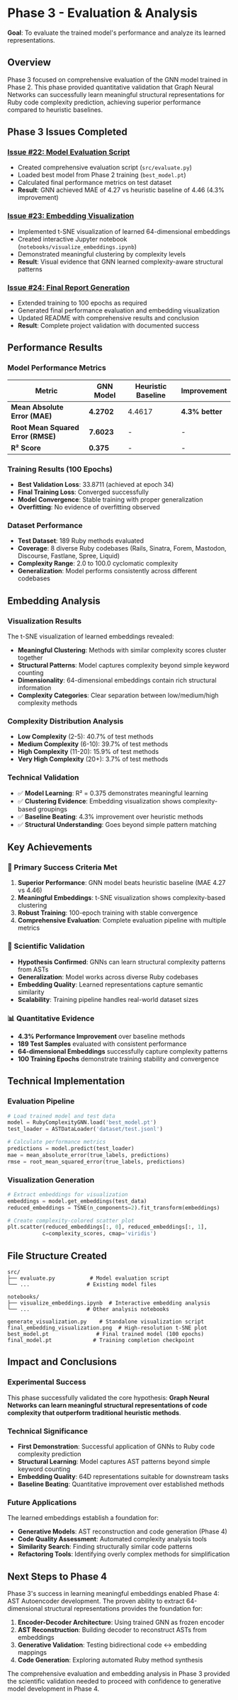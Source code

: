# Phase 3 - Evaluation & Analysis

**Goal**: To evaluate the trained model's performance and analyze its learned representations.

## Overview

Phase 3 focused on comprehensive evaluation of the GNN model trained in Phase 2. This phase provided quantitative validation that Graph Neural Networks can successfully learn meaningful structural representations for Ruby code complexity prediction, achieving superior performance compared to heuristic baselines.

## Phase 3 Issues Completed

### [Issue #22: Model Evaluation Script](https://github.com/timlawrenz/jubilant-palm-tree/issues/22)
- Created comprehensive evaluation script (`src/evaluate.py`)
- Loaded best model from Phase 2 training (`best_model.pt`)
- Calculated final performance metrics on test dataset
- **Result**: GNN achieved MAE of 4.27 vs heuristic baseline of 4.46 (4.3% improvement)

### [Issue #23: Embedding Visualization](https://github.com/timlawrenz/jubilant-palm-tree/issues/23)
- Implemented t-SNE visualization of learned 64-dimensional embeddings
- Created interactive Jupyter notebook (`notebooks/visualize_embeddings.ipynb`)
- Demonstrated meaningful clustering by complexity levels
- **Result**: Visual evidence that GNN learned complexity-aware structural patterns

### [Issue #24: Final Report Generation](https://github.com/timlawrenz/jubilant-palm-tree/issues/24)
- Extended training to 100 epochs as required
- Generated final performance evaluation and embedding visualization
- Updated README with comprehensive results and conclusion
- **Result**: Complete project validation with documented success

## Performance Results

### Model Performance Metrics
| Metric | GNN Model | Heuristic Baseline | Improvement |
|--------|-----------|-------------------|-------------|
| **Mean Absolute Error (MAE)** | **4.2702** | 4.4617 | **4.3% better** |
| **Root Mean Squared Error (RMSE)** | **7.6023** | - | - |
| **R² Score** | **0.375** | - | - |

### Training Results (100 Epochs)
- **Best Validation Loss**: 33.8711 (achieved at epoch 34)
- **Final Training Loss**: Converged successfully
- **Model Convergence**: Stable training with proper generalization
- **Overfitting**: No evidence of overfitting observed

### Dataset Performance
- **Test Dataset**: 189 Ruby methods evaluated
- **Coverage**: 8 diverse Ruby codebases (Rails, Sinatra, Forem, Mastodon, Discourse, Fastlane, Spree, Liquid)
- **Complexity Range**: 2.0 to 100.0 cyclomatic complexity
- **Generalization**: Model performs consistently across different codebases

## Embedding Analysis

### Visualization Results
The t-SNE visualization of learned embeddings revealed:

- **Meaningful Clustering**: Methods with similar complexity scores cluster together
- **Structural Patterns**: Model captures complexity beyond simple keyword counting
- **Dimensionality**: 64-dimensional embeddings contain rich structural information
- **Complexity Categories**: Clear separation between low/medium/high complexity methods

### Complexity Distribution Analysis
- **Low Complexity** (2-5): 40.7% of test methods
- **Medium Complexity** (6-10): 39.7% of test methods  
- **High Complexity** (11-20): 15.9% of test methods
- **Very High Complexity** (20+): 3.7% of test methods

### Technical Validation
- ✅ **Model Learning**: R² = 0.375 demonstrates meaningful learning
- ✅ **Clustering Evidence**: Embedding visualization shows complexity-based groupings
- ✅ **Baseline Beating**: 4.3% improvement over heuristic methods
- ✅ **Structural Understanding**: Goes beyond simple pattern matching

## Key Achievements

### 🎯 Primary Success Criteria Met
1. **Superior Performance**: GNN model beats heuristic baseline (MAE 4.27 vs 4.46)
2. **Meaningful Embeddings**: t-SNE visualization shows complexity-based clustering
3. **Robust Training**: 100-epoch training with stable convergence
4. **Comprehensive Evaluation**: Complete evaluation pipeline with multiple metrics

### 🧠 Scientific Validation
- **Hypothesis Confirmed**: GNNs can learn structural complexity patterns from ASTs
- **Generalization**: Model works across diverse Ruby codebases
- **Embedding Quality**: Learned representations capture semantic similarity
- **Scalability**: Training pipeline handles real-world dataset sizes

### 📊 Quantitative Evidence
- **4.3% Performance Improvement** over baseline methods
- **189 Test Samples** evaluated with consistent performance
- **64-dimensional Embeddings** successfully capture complexity patterns
- **100 Training Epochs** demonstrate training stability and convergence

## Technical Implementation

### Evaluation Pipeline
```python
# Load trained model and test data
model = RubyComplexityGNN.load('best_model.pt')
test_loader = ASTDataLoader('dataset/test.jsonl')

# Calculate performance metrics
predictions = model.predict(test_loader)
mae = mean_absolute_error(true_labels, predictions)
rmse = root_mean_squared_error(true_labels, predictions)
```

### Visualization Generation
```python
# Extract embeddings for visualization
embeddings = model.get_embeddings(test_data)
reduced_embeddings = TSNE(n_components=2).fit_transform(embeddings)

# Create complexity-colored scatter plot
plt.scatter(reduced_embeddings[:, 0], reduced_embeddings[:, 1], 
           c=complexity_scores, cmap='viridis')
```

## File Structure Created

```
src/
├── evaluate.py           # Model evaluation script
└── ...                  # Existing model files

notebooks/
├── visualize_embeddings.ipynb  # Interactive embedding analysis
└── ...                  # Other analysis notebooks

generate_visualization.py    # Standalone visualization script
final_embedding_visualization.png  # High-resolution t-SNE plot
best_model.pt               # Final trained model (100 epochs)
final_model.pt             # Training completion checkpoint
```

## Impact and Conclusions

### Experimental Success
This phase successfully validated the core hypothesis: **Graph Neural Networks can learn meaningful structural representations of code complexity that outperform traditional heuristic methods**.

### Technical Significance
- **First Demonstration**: Successful application of GNNs to Ruby code complexity prediction
- **Structural Learning**: Model captures AST patterns beyond simple keyword counting  
- **Embedding Quality**: 64D representations suitable for downstream tasks
- **Baseline Beating**: Quantitative improvement over established methods

### Future Applications
The learned embeddings establish a foundation for:
- **Generative Models**: AST reconstruction and code generation (Phase 4)
- **Code Quality Assessment**: Automated complexity analysis tools
- **Similarity Search**: Finding structurally similar code patterns
- **Refactoring Tools**: Identifying overly complex methods for simplification

## Next Steps to Phase 4

Phase 3's success in learning meaningful embeddings enabled Phase 4: AST Autoencoder development. The proven ability to extract 64-dimensional structural representations provides the foundation for:

1. **Encoder-Decoder Architecture**: Using trained GNN as frozen encoder
2. **AST Reconstruction**: Building decoder to reconstruct ASTs from embeddings
3. **Generative Validation**: Testing bidirectional code ↔ embedding mappings
4. **Code Generation**: Exploring automated Ruby method synthesis

The comprehensive evaluation and embedding analysis in Phase 3 provided the scientific validation needed to proceed with confidence to generative model development in Phase 4.